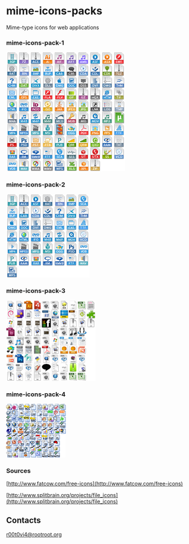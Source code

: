 # mime-icons-packs
Mime-type icons for web applications
### mime-icons-pack-1

![](https://github.com/r00t0vi4/mime-icons-packs/blob/master/mime-icons-pack-1/spritesheet.png)

### mime-icons-pack-2

![](https://github.com/r00t0vi4/mime-icons-packs/blob/master/mime-icons-pack-2/spritesheet.png)

### mime-icons-pack-3

![](https://github.com/r00t0vi4/mime-icons-packs/blob/master/mime-icons-pack-3/spritesheet_24x24.png)

### mime-icons-pack-4

![](https://github.com/r00t0vi4/mime-icons-packs/blob/master/mime-icons-pack-4/spritesheet.png)

### Sources
[http://www.fatcow.com/free-icons](http://www.fatcow.com/free-icons)

[http://www.splitbrain.org/projects/file_icons](http://www.splitbrain.org/projects/file_icons)

## Contacts
r00t0vi4@rootroot.org